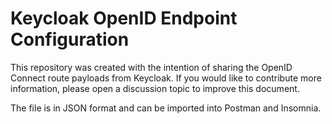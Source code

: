 # Keycloak OpenID Endpoint Configuration

This repository was created with the intention of sharing the OpenID Connect route payloads from Keycloak. If you would like to contribute more information, please open a discussion topic to improve this document.

The file is in JSON format and can be imported into Postman and Insomnia.
